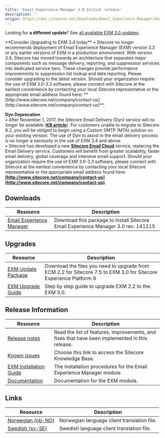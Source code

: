 ```yaml
---
title: 'Email Experience Manager 3.0 Initial release'
description: ''
origin: https://dev.sitecore.net/Downloads/Email_Experience_Manager/Email_Experience_Manager_30/Email_Experience_Manager_30_Initial_release
---
```


  <Alert variant='warning' mb={4}>
    <AlertIcon />


Looking for **a different update**? See [all available EXM 3.0 updates](/downloads/Email_Experience_Manager/Email_Experience_Manager_30).

  </Alert>
  
  <Alert variant='warning' mb={4}>
    <AlertIcon />
    **Consider Upgrading to EXM 3.4 today**  
• Sitecore no longer recommends deployment of Email Experience Manager (EXM) version 3.3 or any earlier versions of EXM in a production environment. With version 3.4, Sitecore has moved towards an architecture that separates major components such as message delivery, reporting, and suppression services into dedicated service tiers. These changes provide performance improvements to suppression list lookup and data reporting. Please consider upgrading to the latest version. Should your organization require the use of EXM 3.0-3.3 software, please connect with Sitecore at the earliest convenience by contacting your local Sitecore representative or the appropriate email address found here: **[http://www.sitecore.net/company/contact-us](http://www.sitecore.net/company/contact-us)**.  
  
**Dyn Deprecation**  
• After November 1, 2017, the Sitecore Email Delivery (Dyn) service will no longer be available (**[KB article](https://kb.sitecore.net/articles/669456)**). For customers unable to migrate to Sitecore 8.2, you will be obliged to begin using a Custom SMTP (MTA) solution on your existing version. The use of Dyn to assist in the email delivery process is no longer a necessity in the use of EXM 3.4 and above.  
• Sitecore has developed a new **[Sitecore Email Cloud](https://doc.sitecore.net/email_experience_manager/configuring_the_delivery_process/message_transfer_agent/the_sitecore_email_cloud_compared_to_the_custom_smtp)** service, replacing the Email Delivery service. Customers will benefit from greater scalability, faster email delivery, global coverage and intensive email support. Should your organization require the use of EXM 3.0-3.3 software, please connect with Sitecore at the earliest convenience by contacting your local Sitecore representative or the appropriate email address found here: **[http://www.sitecore.net/company/contact-us](http://www.sitecore.net/company/contact-us)**.
  </Alert>


## Downloads

| Resource                                                                                                                                                                                                               | Description                                                                        |
| ---------------------------------------------------------------------------------------------------------------------------------------------------------------------------------------------------------------------- | ---------------------------------------------------------------------------------- |
| [Email Experience Manager](https://scdp.blob.core.windows.net/downloads/Sitecore%20Experience%20Platform/8%200/Sitecore%20Experience%20Platform%208%200/Secure/Email%20Experience%20Manager%203.0%20rev.%20141215.zip) | Download this package to install Sitecore Email Experience Manager 3.0 rev. 141215 |

## Upgrades

| Resource                                                                                                                                                                                                                                                                    | Description                                                                                                               |
| --------------------------------------------------------------------------------------------------------------------------------------------------------------------------------------------------------------------------------------------------------------------------- | ------------------------------------------------------------------------------------------------------------------------- |
| [EXM Update Package](https://scdp.blob.core.windows.net/downloads/Email%20Experience%20Manager/Email%20Experience%20Manager%2030/Email%20Experience%20Manager%2030%20Initial%20release/Secure/Email%20Experience%20Manager%2030%20rev%20141215%20Update%20Package.zip)      | Download the files you need to upgrade from ECM 2.2 for Sitecore 7.5 to EXM 3.0 for Sitecore Experience Platform 8 <br /> |
| [EXM Upgrade Guide](https://scdp.blob.core.windows.net/downloads/Email%20Experience%20Manager/Email%20Experience%20Manager%2030/Email%20Experience%20Manager%2030%20Initial%20release/Secure/EXM3%200%20Upgrade%20Instructions%20from%20ECM%202%202%20to%20ECM%203%200.pdf) | Step by step guide to upgrade EXM 2.2 to the EXM 3.0.                                                                     |

## Release Information

| Resource                                                                                                                                                            | Description                                                                                           |
| ------------------------------------------------------------------------------------------------------------------------------------------------------------------- | ----------------------------------------------------------------------------------------------------- |
| [Release notes](/downloads/Email_Experience_Manager/Email_Experience_Manager_30/Email_Experience_Manager_30_Initial_release/Version_Resources/Release_Notes#141217) | Read the list of features, improvements, and fixes that have been implemented in this release. <br /> |
| [Known issues](https://kb.sitecore.net/articles/149565)                                                                                                             | Choose this link to access the Sitecore Knowledge Base.                                               |
| [EXM Installation Guide](/~/media/FAD5DEB3A43D4D968AF57EA206AF097E.ashx)                                                                                            | The installation procedures for the Email Experience Manager module                                   |
| [Documentation](https://doc.sitecore.net:443/en/Products/Email_Experience_Manager)                                                                                  | Documentation for the EXM module.                                                                     |

## Links

| Resource                                                                                                                                                                                                          | Description                                 |
| ----------------------------------------------------------------------------------------------------------------------------------------------------------------------------------------------------------------- | ------------------------------------------- |
| [Norwegian (nb-NO)](https://scdp.blob.core.windows.net/downloads/Email%20Experience%20Manager/Email%20Experience%20Manager%2030/Email%20Experience%20Manager%2030%20Initial%20release/Secure/EXM30nbNO150702.zip) | Norwegian language client translation file. |
| [Swedish (sv-SE)](https://scdp.blob.core.windows.net/downloads/Email%20Experience%20Manager/Email%20Experience%20Manager%2030/Email%20Experience%20Manager%2030%20Initial%20release/Secure/EXM30svSE150618.zip)   | Swedish language client translation file.   |
